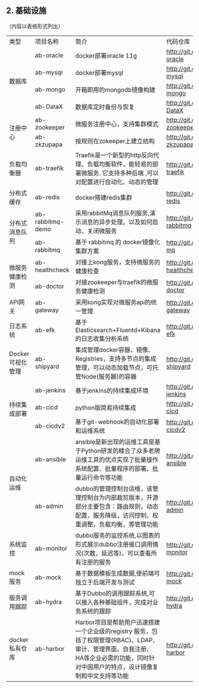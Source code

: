 ## 2. 基础设施

（内容以表格形式列出）
<table>
   <tr>
      <td>类型</td>
      <td>项目名称</td>
      <td>简介</td>
      <td>代码仓库</td>
   </tr>
   <tr>
      <td rowspan=4>数据库</td>
      <td>ab-oracle</td>
      <td>docker部署oracle 11g</td>
      <td><a href="http://git.oschina.net/gdesign/ab-oracle">http://git.oschina.net/gdesign/ab-oracle</a></td>
   </tr>
   <tr>
      <td>ab-mysql</td>
      <td>docker部署mysql</td>
      <td><a href="http://git.oschina.net/gdesign/ab-mysql">http://git.oschina.net/gdesign/ab-mysql</a></td>
   </tr>
   <tr>
      <td>ab-mongo</td>
      <td>开箱即用的mongodb镜像构建</td>
      <td><a href="http://git.oschina.net/gdesign/ab-mongo">http://git.oschina.net/gdesign/ab-mongo</a></td>
   </tr>
   <tr>
      <td>ab-DataX</td>
      <td>数据库定时备份与恢复</td>
      <td><a href="http://git.oschina.net/gdesign/ab-DataX">http://git.oschina.net/gdesign/ab-DataX</a></td>
   </tr>
   <tr>
      <td rowspan=2>注册中心</td>
      <td>ab-zookeeper</td>
      <td>微服务注册中心，支持集群模式</td>
      <td><a href="http://git.oschina.net/gdesign/ab-zookeeper">http://git.oschina.net/gdesign/ab-zookeeper</a></td>
   </tr>
   <tr>
      <td>ab-zkzupapa</td>
      <td>按规则在zokeeper上建立结构</td>
      <td><a href="http://git.oschina.net/gdesign/ab-zkzupapa">http://git.oschina.net/gdesign/ab-zkzupapa</a></td>
   </tr>
   <tr>
      <td>负载均衡器</td>
      <td>ab-traefik</td>
      <td>Traefik是一个新型的http反向代理、负载均衡软件，能轻易的部署微服务. 它支持多种后端 ,可以对配置进行自动化、动态的管理</td>
      <td><a href="http://git.oschina.net/gdesign/ab-traefik">http://git.oschina.net/gdesign/ab-traefik</a></td>
   </tr>
   <tr>
      <td>分布式缓存</td>
      <td>ab-redis</td>
      <td>docker搭建redis集群</td>
      <td><a href="http://git.oschina.net/gdesign/ab-redis">http://git.oschina.net/gdesign/ab-redis</a></td>
   </tr>
   <tr>
      <td rowspan=2>分布式消息队列</td>
      <td>ab-rabbitmq-demo</td>
      <td>采用rabbitMq消息队列服务,演示消息的异步处理。以及如何启动、关闭微服务</td>
      <td><a href="http://git.oschina.net/gdesign/ab-rabbitmq">http://git.oschina.net/gdesign/ab-rabbitmq</a></td>
   </tr>
   <tr>
      <td>ab-rabbitmq</td>
      <td>基于 rabbitmq 的 docker镜像化集群方案</td>
      <td><a href="http://git.oschina.net/gdesign/gd-mq">http://git.oschina.net/gdesign/gd-mq</a></td>
   </tr>
   <tr>
      <td rowspan=2>微服务健康检测</td>
      <td>ab-healthcheck</td>
      <td>对接上kong服务，支持微服务的健康检查</td>
      <td><a href="http://git.oschina.net/gdesign/ab-healthcheck">http://git.oschina.net/gdesign/ab-healthcheck</a></td>
   </tr>
   <tr>
      <td>ab-doctor</td>
      <td>对接zookeeper与traefik的微服务健康检测</td>
      <td><a href="http://git.oschina.net/gdesign/ab-doctor">http://git.oschina.net/gdesign/ab-doctor</a></td>
   </tr>
   <tr>
      <td>API网关</td>
      <td>ab-gateway</td>
      <td>采用kong实现对微服务api的统一管理</td>
      <td><a href="http://git.oschina.net/gdesign/ab-gateway">http://git.oschina.net/gdesign/ab-gateway</a></td>
   </tr>
   <tr>
      <td>日志系统</td>
      <td>ab-efk</td>
      <td>基于Elasticsearch+Fluentd+Kibana的日志收集分析系统</td>
      <td><a href="http://git.oschina.net/gdesign/ab-efk">http://git.oschina.net/gdesign/ab-efk</a></td>
   </tr>
   <tr>
      <td>Docker可视化管理</td>
      <td>ab-shipyard</td>
      <td>集成管理docker容器、镜像、Registries，支持多节点的集成管理，可以动态加载节点，可托管Node(服务器)的容器</td>
      <td><a href="http://git.oschina.net/gdesign/ab-shipyard">http://git.oschina.net/gdesign/ab-shipyard</a></td>
   </tr>
   <tr>
      <td rowspan=3>持续集成部署</td>
      <td>ab-jenkins</td>
      <td>基于jenkins的持续集成环境</td>
      <td><a href="http://git.oschina.net/gdesign/ab-jenkins">http://git.oschina.net/gdesign/ab-jenkins</a></td>
   </tr>
   <tr>
      <td>ab-cicd</td>
      <td>python版简易持续集成</td>
      <td><a href="http://git.oschina.net/gdesign/ab-cicd">http://git.oschina.net/gdesign/ab-cicd</a></td>
   </tr>
   <tr>
      <td>ab-cicdv2</td>
      <td>基于git-webhook的自动化部署和运维系统</td>
      <td><a href="http://git.oschina.net/gdesign/ab-cicdv2">http://git.oschina.net/gdesign/ab-cicdv2</a></td>
   </tr>
   <tr>
      <td rowspan=2>自动化运维</td>
      <td>ab-ansible</td>
      <td>ansible是新出现的运维工具是基于Python研发的糅合了众多老牌运维工具的优点实现了批量操作系统配置、批量程序的部署、批量运行命令等功能</td>
      <td><a href="http://git.oschina.net/gdesign/ab-ansible">http://git.oschina.net/gdesign/ab-ansible</a></td>
   </tr>
   <tr>
      <td>ab-admin</td>
      <td>dubbo的管理控制台运维，该管理控制台为内部裁剪版本，开源部分主要包含：路由规则，动态配置，服务降级，访问控制，权重调整，负载均衡，等管理功能</td>
      <td><a href="http://git.oschina.net/gdesign/ab-admin">http://git.oschina.net/gdesign/ab-admin</a></td>
   </tr>
   <tr>
      <td rowspan=2>系统监控</td>
         </tr>
   <tr>
      <td>ab-monitor</td>
      <td>dubbo服务的监控系统,以图表的形式展示dubbo注册接口调用情况(次数，延迟等)，可以查看所有注册的服务</td>
      <td><a href="http://git.oschina.net/gdesign/ab-monitor">http://git.oschina.net/gdesign/ab-monitor</a></td>
   </tr>
   <tr>
      <td>mock服务</td>
      <td>ab-mock</td>
      <td>基于数据模板生成数据,使前端可独立于后端开发与测试</td>
      <td><a href="http://git.oschina.net/gdesign/ab-mock">http://git.oschina.net/gdesign/ab-mock</a></td>
   </tr>
   <tr>
      <td>服务调用跟踪</td>
      <td>ab-hydra</td>
      <td>基于Dubbo的调用跟踪系统,可以接入各种基础组件，完成对业务系统的跟踪</td>
      <td><a href="http://git.oschina.net/gdesign/ab-hydra">http://git.oschina.net/gdesign/ab-hydra</a></td>
   </tr>
   <tr>
      <td>docker私有仓库</td>
      <td>ab-harbor</td>
      <td>Harbor项目是帮助用户迅速搭建一个企业级的registry 服务，包括了权限管理(RBAC)、LDAP、审计、管理界面、自我注册、HA等企业必需的功能，同时针对中国用户的特点，设计镜像复制和中文支持等功能</td>
      <td><a href="http://git.oschina.net/gdesign/ab-harbor">http://git.oschina.net/gdesign/ab-harbor</a></td>
   </tr>
</table>